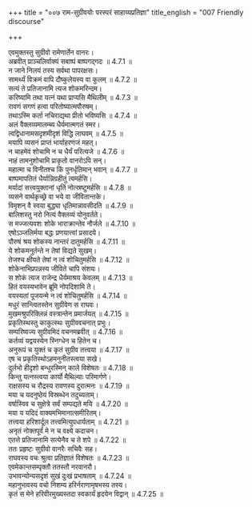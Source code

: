 +++
title = "००७ राम-सुग्रीवयोः परस्परं साहाय्यप्रतिज्ञा"
title_english = "007 Friendly discourse"

+++


  
एवमुक्तस्तु सुग्रीवो रामेणार्तेन वानरः।  
अब्रवीत् प्राञ्चलिर्वाक्यं सबाष्पं बाष्पगद्गदः ॥ 4.7.1 ॥   
न जाने निलयं तस्य सर्वथा पापरक्षसः।  
सामर्थ्यं विक्रमं वापि दौष्कुलेयस्य वा कुलम् ॥ 4.7.2 ॥   
सत्यं ते प्रतिजानामि त्यज शोकमरिन्दम।  
करिष्यामि तथा यत्नं यथा प्राप्यसि मैथिलीम् ॥ 4.7.3 ॥   
रावणं सगणं हत्वा परितोष्यात्मपौरुषम्।  
तथाऽस्मि कर्ता नचिराद्यथा प्रीतो भविष्यसि ॥ 4.7.4 ॥   
अलं वैक्लव्यमालम्ब्य धैर्यमात्मगतं स्मर।  
त्वद्विधानामसदृशमीदृशं विद्धि लाघवम् ॥ 4.7.5 ॥   
मयापि व्यसनं प्राप्तं भार्याहरणजं महत्।  
न चाहमेवं शोचामि न च धैर्यं परित्यजे ॥ 4.7.6 ॥   
नाहं तामनुशोचामि प्राकृतो वानरोऽपि सन्।  
महात्मा च विनीतश्च किं पुनर्धृतिमान् भवान् ॥ 4.7.7 ॥   
बाष्पमापतितं धैर्यान्निग्रहीतुं त्वमर्हसि।  
मर्यादां सत्त्वयुक्तानां धृतिं नोत्स्रष्टुमर्हसि ॥ 4.7.8 ॥   
व्यसने वार्थकृच्छ्रे वा भये वा जीवितान्तके।  
विमृशन् वै स्वया बुद्ध्या धृतिमान्नावसीदति ॥ 4.7.9 ॥   
बालिशस्तु नरो नित्यं वैक्लव्यं योनुवर्तते।  
स मज्जत्यवशः शोके भाराक्रान्तेव नौर्जले ॥ 4.7.10 ॥   
एषोऽञ्जलिर्मया बद्धः प्रणयात्त्वां प्रसादये।  
पौरुषं श्रय शोकस्य नान्तरं दातुमर्हसि ॥ 4.7.11 ॥   
ये शोकमनुर्तन्ते न तेषां विद्यते सुखम्।  
तेजश्च क्षीयते तेषां न त्वं शोचितुमर्हसि ॥ 4.7.12 ॥   
शोकेनाभिप्रपन्नस्य जीविते चापि संशयः।  
स शोकं त्यज राजेन्द्र धैर्यमाश्रय केवलम् ॥ 4.7.13 ॥   
हितं वयस्यभावेन ब्रूमि नोपदिशामि ते।  
वयस्यतां पूजयन्मे न त्वं शोचितुमर्हसि ॥ 4.7.14 ॥   
मधुरं सान्त्वितस्तेन सुग्रीवेण स राघवः।  
मुखमश्रुपरिक्लिन्नं वस्त्रान्तेन प्रमार्जयत् ॥ 4.7.15 ॥   
प्रकृतिस्थस्तु काकुत्स्थः सुग्रीववचनात् प्रभुः।  
सम्परिष्वज्य सुग्रीवमिदं वचनमब्रवीत् ॥ 4.7.16 ॥   
कर्तव्यं यद्वयस्येन स्निग्धेन च हितेन च।  
अनुरूपं च युक्तं च कृतं सुग्रीव तत्त्वया ॥ 4.7.17 ॥   
एष च प्रकृतिस्थोऽहमनुनीतस्त्वया सखे।  
दुर्लभो हीदृशो बन्धुरस्मिन् काले विशेषतः ॥ 4.7.18 ॥   
किन्तु यत्नस्त्वया कार्यो मैथिल्याः परिमार्गणे।  
राक्षसस्य च रौद्रस्य रावणस्य दुरात्मनः ॥ 4.7.19 ॥   
मया च यदनुष्ठेयं विस्रब्धेन तदुच्यताम्।  
वर्षास्विव च सुक्षेत्रे सर्वं सम्पद्यते मयि ॥ 4.7.20 ॥   
मया य यदिदं वाक्यमभिमानात्समीरितम्।  
तत्त्वया हरिशार्दूल तत्त्वमित्युपधार्यताम् ॥ 4.7.21 ॥   
अनृतं नोक्तपूर्वं मे न च वक्ष्ये कदाचन।  
एतत्ते प्रतिजानामि सत्येनैव च ते शपे ॥ 4.7.22 ॥   
ततः प्रहृष्टः सुग्रीवो वानरैः सचिवैः सह।  
राघवस्य वचः श्रुत्वा प्रतिज्ञातं विशेषतः ॥ 4.7.23 ॥   
एवमेकान्तसम्पृक्तौ ततस्तौ नरवानरौ।  
उभावन्योन्यसदृशं सुखं दुःखं प्रभाषताम् ॥ 4.7.24 ॥   
महानुभावस्य वचो निशम्य हरिर्नराणामृषभस्य तस्य।  
कृतं स मेने हरिवीरमुख्यस्तदा स्वकार्यं हृदयेन विद्वान् ॥ 4.7.25 ॥   
